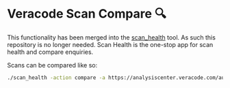 # Veracode Scan Compare 🔍

This functionality has been merged into the [scan_health](https://github.com/veracode/scan_health) tool. As such this repository is no longer needed. Scan Health is the one-stop app for scan health and compare enquiries.


Scans can be compared like so:

```bash
./scan_health -action compare -a https://analysiscenter.veracode.com/auth/index.jsp#... -b https://analysiscenter.veracode.com/auth/index.jsp#...
```